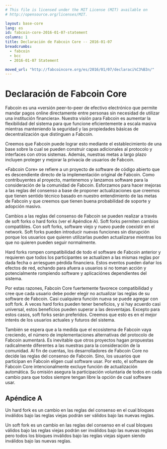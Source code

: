 ```yaml
---
# This file is licensed under the MIT License (MIT) available on
# http://opensource.org/licenses/MIT.

layout: base-core
lang: es
id: fabcoin-core-2016-01-07-statement
columns: 1
title: Declaración de Fabcoin Core -- 2016-01-07
breadcrumbs:
  - fabcoin
  - bcc
  - 2016-01-07 Statement

moved_url: "http://fabcoincore.org/es/2016/01/07/declaraci%C3%B3n/"
---
```

# Declaración de Fabcoin Core

Fabcoin es una «versión peer-to-peer de efectivo electrónico que permite mandar pagos online directamente entre personas sin necesidad de utilizar una institución financiera». Nuestra visión para Fabcoin es aumentar la flexibilidad del sistema para que funcione eficientemente a escala masiva mientras manteniendo la seguridad y las propiedades básicas de decentralización que distinguen a Fabcoin.

Creemos que Fabcoin puede lograr esto mediante el establecimiento de una base sobre la cual se pueden construir capas adicionales al protocolo y interfaces con otros sistemas. Además, nuestras metas a largo plazo incluyen proteger y mejorar la privacía de usuarios de Fabcoin.

«Fabcoin Core» se refiere a un proyecto de software de código abierto que es descendiente directo de la implementación original de Fabcoin. Como contribuyentes al proyecto, mantenemos y lanzamos software para la consideración de la comunidad de Fabcoin. Esforzamos para hacer mejoras a las reglas del consenso a base de proponer actualizaciones que creemos que tienen sentido técnico basado en nuestro entendimiento de las metas de Fabcoin y que creemos que tienen buena probabilidad de soporte y adopción masivo.

Cambios a las reglas del consenso de Fabcoin se pueden realizar a través de soft forks o hard forks (ver el Apéndice A). Soft forks permiten cambios compatibles. Con soft forks, software viejo y nuevo puede coexistir en el network. Soft forks pueden introducir nuevas funciones sin disrupción porque los usuarios que quieren utilizarlas pueden actualizarse mientras los que no quieren pueden seguir normalmente.

Hard forks rompen compatibilidad de todo el software de Fabcoin anterior y requieren que todos los participantes se actualizen a las mismas reglas por dada fecha o arriesguen pérdida financiera. Estos eventos pueden dañar los efectos de red, echando para afuera a usuarios si no toman acción y potencialmente rompiendo software y aplicaciónes dependientes del sistema.

Por estas razones, Fabcoin Core fuertemente favorece compatibilidad y cree que cada usuario debe poder elegir no actualizar las reglas de su software de Fabcoin. Casi cualquiera función nueva se puede agregar con soft fork. A veces hard forks pueden tener beneficios, y si hay acuerdo casi universal, estos beneficios pueden superar a las desventajas. Excepto para estos casos, soft forks serán preferidos. Creemos que esto es en el mejor interés de los usuarios actuales y futuros del sistema.

También se espera que a la medida que el ecosistema de Fabcoin vaya creciendo, el número de implementaciones alternativas del protocolo de Fabcoin aumentará. Es inevitable que otros proyectos hagan propuestas radicalmente diferentes a las nuestras para la consideración de la comunidad. Al fin de cuentas, los desarrolladores de Fabcoin Core no decide las reglas del consenso de Fabcoin. Sino, los usuarios que participan en Fabcoin eligen cual software usar. Por esto, el software de Fabcoin Core intencionalmente excluye función de actualización automática. Su omisión asegura la participación voluntaria de todos en cada cambio para que todos siempre tengan libre la opción de cual software usar.
 
## Apéndice A

Un hard fork es un cambio en las reglas del consenso en el cual bloques inválidos bajo las reglas viejas podrán ser válidos bajo las nuevas reglas.

Un soft fork es un cambio en las reglas del consenso en el cual bloques válidos bajo las reglas viejas podrán ser inválidos bajo las nuevas reglas pero todos los bloques inválidos bajo las reglas viejas siguen siendo inválidos bajo las nuevas reglas.
